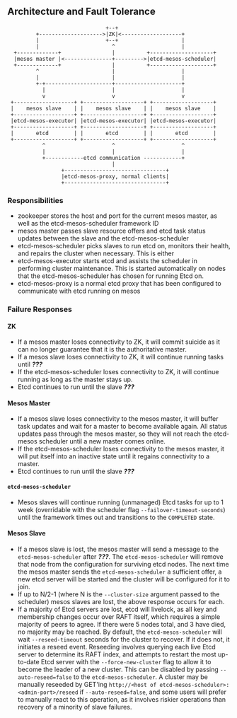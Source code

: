 ## Architecture and Fault Tolerance
```
                               +--+
         +-------------------->|ZK|<-------------------+
         |                     +--+                    |
         |                       ^                     |
  +-------------+                |          +--------------------+
  |mesos master |<---------------+--------->|etcd-mesos-scheduler|
  +-------------+                |          +--------------------+
         ^                       |                     |
         |                       |                     |
         +-+---------------------+---------------------+
           |                     |                     |
           v                     v                     v
 +-------------------+ +-------------------+ +-------------------+
 |    mesos slave    | |    mesos slave    | |    mesos slave    |
 +-------------------+ +-------------------+ +-------------------+
 |etcd-mesos-executor| |etcd-mesos-executor| |etcd-mesos-executor|
 +-------------------+ +-------------------+ +-------------------+
 |       etcd        | |       etcd        | |       etcd        |
 +-------------------+ +-------------------+ +-------------------+
           ^                     ^                     ^
           |                     |                     |
           +------------etcd communication ------------+
                                 |
                 +--------------------------------+
                 |etcd-mesos-proxy, normal clients|
                 +--------------------------------+
```
### Responsibilities
* zookeeper stores the host and port for the current mesos master, as well as the etcd-mesos-scheduler framework ID
* mesos master passes slave resource offers and etcd task status updates between the slave and the etcd-mesos-scheduler
* etcd-mesos-scheduler picks slaves to run etcd on, monitors their health, and repairs the cluster when necessary.  This is either
* etcd-mesos-executor starts etcd and assists the scheduler in performing cluster maintenance. This is started automatically on nodes that the etcd-mesos-scheduler has chosen for running Etcd on.
* etcd-mesos-proxy is a normal etcd proxy that has been configured to communicate with etcd running on mesos

### Failure Responses
#### ZK
* If a mesos master loses connectivity to ZK, it will commit suicide as it can no longer guarantee that it is the authoritative master.
* If a mesos slave loses connectivity to ZK, it will continue running tasks until ___???___
* If the etcd-mesos-scheduler loses connectivity to ZK, it will continue running as long as the master stays up.
* Etcd continues to run until the slave ___???___

#### Mesos Master
* If a mesos slave loses connectivity to the mesos master, it will buffer task updates and wait for a master to become available again.  All status updates pass through the mesos master, so they will not reach the etcd-mesos scheduler until a new master comes online.
* If the etcd-mesos-scheduler loses connectivity to the mesos master, it will put itself into an inactive state until it regains connectivity to a master.
* Etcd continues to run until the slave ___???___

#### `etcd-mesos-scheduler`
* Mesos slaves will continue running (unmanaged) Etcd tasks for up to 1 week (overridable with the scheduler flag `--failover-timeout-seconds`) until the framework times out and transitions to the `COMPLETED` state.

#### Mesos Slave
* If a mesos slave is lost, the mesos master will send a message to the `etcd-mesos-scheduler` after ___???___.  The `etcd-mesos-scheduler` will remove that node from the configuration for surviving etcd nodes.  The next time the mesos master sends the `etcd-mesos-scheduler` a sufficient offer, a new etcd server will be started and the cluster will be configured for it to join.
* If up to N/2-1 (where N is the `--cluster-size` argument passed to the scheduler) mesos slaves are lost, the above response occurs for each.
* If a majority of Etcd servers are lost, etcd will livelock, as all key and membership changes occur over RAFT itself, which requires a simple majority of peers to agree.  If there were 5 nodes total, and 3 have died, no majority may be reached.  By default, the `etcd-mesos-scheduler` will wait `--reseed-timeout` seconds for the cluster to recover.  If it does not, it initiates a reseed event.  Reseeding involves querying each live Etcd server to determine its RAFT index, and attempts to restart the most up-to-date Etcd server with the `--force-new-cluster` flag to allow it to become the leader of a new cluster.  This can be disabled by passing `--auto-reseed=false` to the `etcd-mesos-scheduler`.  A cluster may be manually reseeded by GET'ing `http://<host of etcd-mesos-scheduler>:<admin-port>/reseed` if `--auto-reseed=false`, and some users will prefer to manually react to this operation, as it involves riskier operations than recovery of a minority of slave failures.
